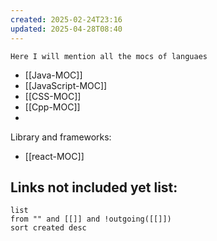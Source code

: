 ```yaml
---
created: 2025-02-24T23:16
updated: 2025-04-28T08:40
---
```


`Here I will mention all the mocs of languaes`

- [[Java-MOC]]
- [[JavaScript-MOC]]
- [[CSS-MOC]]
- [[Cpp-MOC]]
- 


Library and frameworks:

- [[react-MOC]]


## **Links not included yet list:**
```dataview
list
from "" and [[]] and !outgoing([[]])
sort created desc
```
